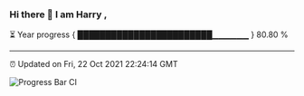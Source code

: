 ### Hi there 👋 I am Harry , 

⏳ Year progress { ████████████████████████▁▁▁▁▁▁ } 80.80 %

---

⏰ Updated on Fri, 22 Oct 2021 22:24:14 GMT

![Progress Bar CI](https://github.com/duykhang68/duykhang68/workflows/Progress%20Bar%20CI/badge.svg)
